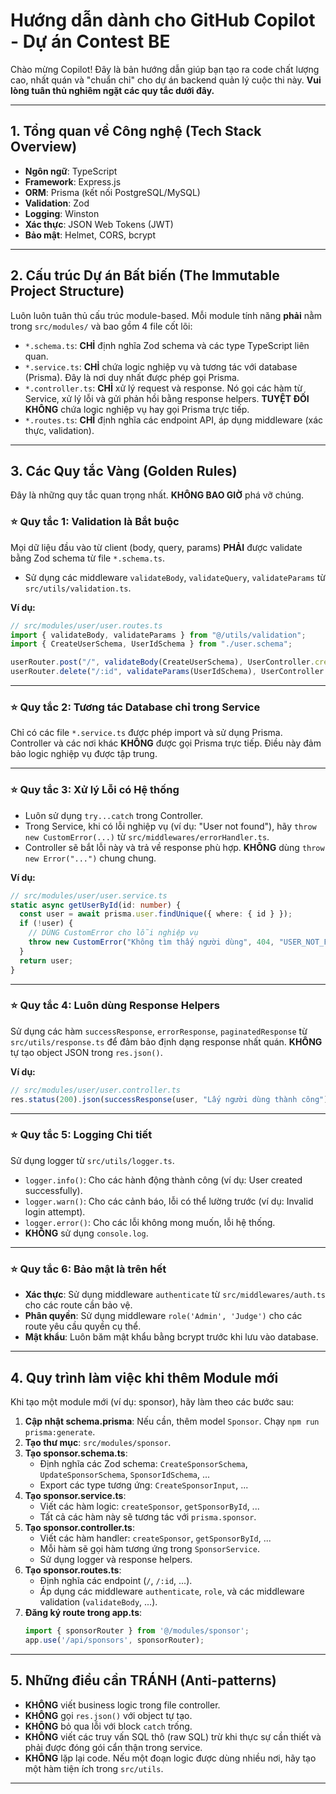 # Hướng dẫn dành cho GitHub Copilot - Dự án Contest BE

Chào mừng Copilot! Đây là bản hướng dẫn giúp bạn tạo ra code chất lượng cao, nhất quán và "chuẩn chỉ" cho dự án backend quản lý cuộc thi này. **Vui lòng tuân thủ nghiêm ngặt các quy tắc dưới đây.**

---

## 1. Tổng quan về Công nghệ (Tech Stack Overview)

- **Ngôn ngữ**: TypeScript
- **Framework**: Express.js
- **ORM**: Prisma (kết nối PostgreSQL/MySQL)
- **Validation**: Zod
- **Logging**: Winston
- **Xác thực**: JSON Web Tokens (JWT)
- **Bảo mật**: Helmet, CORS, bcrypt

---

## 2. Cấu trúc Dự án Bất biến (The Immutable Project Structure)

Luôn luôn tuân thủ cấu trúc module-based. Mỗi module tính năng **phải** nằm trong `src/modules/` và bao gồm 4 file cốt lõi:

- `*.schema.ts`: **CHỈ** định nghĩa Zod schema và các type TypeScript liên quan.
- `*.service.ts`: **CHỈ** chứa logic nghiệp vụ và tương tác với database (Prisma). Đây là nơi duy nhất được phép gọi Prisma.
- `*.controller.ts`: **CHỈ** xử lý request và response. Nó gọi các hàm từ Service, xử lý lỗi và gửi phản hồi bằng response helpers. **TUYỆT ĐỐI KHÔNG** chứa logic nghiệp vụ hay gọi Prisma trực tiếp.
- `*.routes.ts`: **CHỈ** định nghĩa các endpoint API, áp dụng middleware (xác thực, validation).

---

## 3. Các Quy tắc Vàng (Golden Rules)

Đây là những quy tắc quan trọng nhất. **KHÔNG BAO GIỜ** phá vỡ chúng.

### ⭐ Quy tắc 1: Validation là Bắt buộc

Mọi dữ liệu đầu vào từ client (body, query, params) **PHẢI** được validate bằng Zod schema từ file `*.schema.ts`.

- Sử dụng các middleware `validateBody`, `validateQuery`, `validateParams` từ `src/utils/validation.ts`.

**Ví dụ:**
```typescript
// src/modules/user/user.routes.ts
import { validateBody, validateParams } from "@/utils/validation";
import { CreateUserSchema, UserIdSchema } from "./user.schema";

userRouter.post("/", validateBody(CreateUserSchema), UserController.createUser);
userRouter.delete("/:id", validateParams(UserIdSchema), UserController.deleteUser);
```

---

### ⭐ Quy tắc 2: Tương tác Database chỉ trong Service

Chỉ có các file `*.service.ts` được phép import và sử dụng Prisma. Controller và các nơi khác **KHÔNG** được gọi Prisma trực tiếp. Điều này đảm bảo logic nghiệp vụ được tập trung.

---

### ⭐ Quy tắc 3: Xử lý Lỗi có Hệ thống

- Luôn sử dụng `try...catch` trong Controller.
- Trong Service, khi có lỗi nghiệp vụ (ví dụ: "User not found"), hãy `throw new CustomError(...)` từ `src/middlewares/errorHandler.ts`.
- Controller sẽ bắt lỗi này và trả về response phù hợp. **KHÔNG** dùng `throw new Error("...")` chung chung.

**Ví dụ:**
```typescript
// src/modules/user/user.service.ts
static async getUserById(id: number) {
  const user = await prisma.user.findUnique({ where: { id } });
  if (!user) {
    // DÙNG CustomError cho lỗi nghiệp vụ
    throw new CustomError("Không tìm thấy người dùng", 404, "USER_NOT_FOUND");
  }
  return user;
}
```

---

### ⭐ Quy tắc 4: Luôn dùng Response Helpers

Sử dụng các hàm `successResponse`, `errorResponse`, `paginatedResponse` từ `src/utils/response.ts` để đảm bảo định dạng response nhất quán. **KHÔNG** tự tạo object JSON trong `res.json()`.

**Ví dụ:**
```typescript
// src/modules/user/user.controller.ts
res.status(200).json(successResponse(user, "Lấy người dùng thành công"));
```

---

### ⭐ Quy tắc 5: Logging Chi tiết

Sử dụng logger từ `src/utils/logger.ts`.

- `logger.info()`: Cho các hành động thành công (ví dụ: User created successfully).
- `logger.warn()`: Cho các cảnh báo, lỗi có thể lường trước (ví dụ: Invalid login attempt).
- `logger.error()`: Cho các lỗi không mong muốn, lỗi hệ thống.
- **KHÔNG** sử dụng `console.log`.

---

### ⭐ Quy tắc 6: Bảo mật là trên hết

- **Xác thực**: Sử dụng middleware `authenticate` từ `src/middlewares/auth.ts` cho các route cần bảo vệ.
- **Phân quyền**: Sử dụng middleware `role('Admin', 'Judge')` cho các route yêu cầu quyền cụ thể.
- **Mật khẩu**: Luôn băm mật khẩu bằng bcrypt trước khi lưu vào database.

---

## 4. Quy trình làm việc khi thêm Module mới

Khi tạo một module mới (ví dụ: sponsor), hãy làm theo các bước sau:

1. **Cập nhật schema.prisma**: Nếu cần, thêm model `Sponsor`. Chạy `npm run prisma:generate`.
2. **Tạo thư mục**: `src/modules/sponsor`.
3. **Tạo sponsor.schema.ts**:
   - Định nghĩa các Zod schema: `CreateSponsorSchema`, `UpdateSponsorSchema`, `SponsorIdSchema`, ...
   - Export các type tương ứng: `CreateSponsorInput`, ...
4. **Tạo sponsor.service.ts**:
   - Viết các hàm logic: `createSponsor`, `getSponsorById`, ...
   - Tất cả các hàm này sẽ tương tác với `prisma.sponsor`.
5. **Tạo sponsor.controller.ts**:
   - Viết các hàm handler: `createSponsor`, `getSponsorById`, ...
   - Mỗi hàm sẽ gọi hàm tương ứng trong `SponsorService`.
   - Sử dụng logger và response helpers.
6. **Tạo sponsor.routes.ts**:
   - Định nghĩa các endpoint (`/`, `/:id`, ...).
   - Áp dụng các middleware `authenticate`, `role`, và các middleware validation (`validateBody`, ...).
7. **Đăng ký route trong app.ts**:
   ```typescript
   import { sponsorRouter } from '@/modules/sponsor';
   app.use('/api/sponsors', sponsorRouter);
   ```

---

## 5. Những điều cần TRÁNH (Anti-patterns)

- **KHÔNG** viết business logic trong file controller.
- **KHÔNG** gọi `res.json()` với object tự tạo.
- **KHÔNG** bỏ qua lỗi với block `catch` trống.
- **KHÔNG** viết các truy vấn SQL thô (raw SQL) trừ khi thực sự cần thiết và phải được đóng gói cẩn thận trong service.
- **KHÔNG** lặp lại code. Nếu một đoạn logic được dùng nhiều nơi, hãy tạo một hàm tiện ích trong `src/utils`.

---